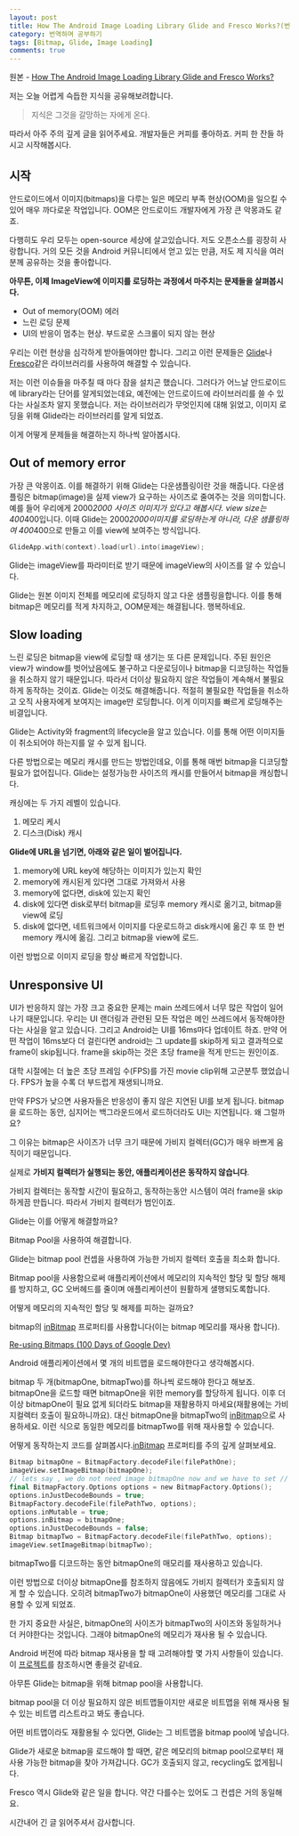 ```yaml
---
layout: post
title: How The Android Image Loading Library Glide and Fresco Works?(번역)
category: 번역하며 공부하기
tags: [Bitmap, Glide, Image Loading]
comments: true
---
```


원본 - [How The Android Image Loading Library Glide and Fresco Works?](https://blog.mindorks.com/how-the-android-image-loading-library-glide-and-fresco-works-962bc9d1cc40)

저는 오늘 어렵게 슥듭한 지식을 공유해보려합니다.

> 지식은 그것을 갈망하는 자에게 온다.

따라서 아주 주의 깊게 글을 읽어주세요. 개발자들은 커피를 좋아하죠. 커피 한 잔들 하시고 시작해봅시다.

## 시작

안드로이드에서 이미지(bitmaps)을 다루는 일은 메모리 부족 현상(OOM)을 일으킬 수 있어 매우 까다로운 작업입니다. OOM은 안드로이드 개발자에게 가장 큰 악몽과도 같죠.

다행히도 우리 모두는 open-source 세상에 살고있습니다. 저도 오픈소스를 굉장히 사랑합니다. 거의 모든 것을 Android 커뮤니티에서 얻고 있는 만큼, 저도 제 지식을 여러분께 공유하는 것을 좋아합니다.

**아무튼, 이제 ImageView에 이미지를 로딩하는 과정에서 마주치는 문제들을 살펴봅시다.**

- Out of memory(OOM) 에러
- 느린 로딩 문제
- UI의 반응이 멈추는 현상. 부드로운 스크롤이 되지 않는 현상

우리는 이런 현상을 심각하게 받아들여야만 합니다. 그리고 이런 문제들은 [Glide](https://github.com/bumptech/glide)나 [Fresco](https://github.com/facebook/fresco)같은 라이브러리를 사용하여 해결할 수 있습니다.

저는 이런 이슈들을 마주칠 때 마다 잠을 설치곤 했습니다. 그러다가 어느날 안드로이드에 library라는 단어를 알게되었는데요, 예전에는 안드로이드에 라이브러리를 쓸 수 있다는 사실조차 알지 못했습니다. 저는 라이브러리가 무엇인지에 대해 읽었고, 이미지 로딩을 위해 Glide라는 라이브러리를 알게 되었죠.

이게 어떻게 문제들을 해결하는지 하나씩 알아봅시다.

## Out of memory error

가장 큰 악몽이죠. 이를 해결하기 위해 Glide는 다운샘플링이란 것을 해줍니다. 다운샘플링은 bitmap(image)을 실제 view가 요구하는 사이즈로 줄여주는 것을 의미합니다. 예를 들어 우리에게 2000*2000 사이즈 이미지가 있다고 해봅시다. view size는 400*400입니다. 이때 Glide는 2000*2000이미지를 로딩하는게 아니라, 다운 샘플링하여 400*400으로 만들고 이를 view에 보여주는 방식입니다.

```kotlin
GlideApp.with(context).load(url).into(imageView);
```

Glide는 imageView를 파라미터로 받기 때문에 imageView의 사이즈를 알 수 있습니다.

Glide는 원본 이미지 전체를 메모리에 로딩하지 않고 다운 샘플링을합니다. 이를 통해 bitmap은 메모리를 적게 차지하고, OOM문제는 해결됩니다. 행복하네요.

## Slow loading

느린 로딩은 bitmap을 view에 로딩할 때 생기는 또 다른 문제입니다. 주된 원인은 view가 window를 벗어났음에도 불구하고 다운로딩이나 bitmap을 디코딩하는 작업들을 취소하지 않기 때문입니다. 따라서 더이상 필요하지 않은 작업들이 계속해서 불필요하게 동작하는 것이죠. Glide는 이것도 해결해줍니다. 적절히 불필요한 작업들을 취소하고 오직 사용자에게 보여지는 image만 로딩합니다. 이게 이미지를 빠르게 로딩해주는 비결입니다.

Glide는 Activity와 fragment의 lifecycle을 알고 있습니다. 이를 통해 어떤 이미지들이 취소되어야 하는지를 알 수 있게 됩니다.

다른 방법으로는 메모리 캐시를 만드는 방법인데요, 이를 통해 매번 bitmap을 디코딩할 필요가 없어집니다. Glide는 설정가능한 사이즈의 캐시를 만들어서 bitmap을 캐싱합니다.

캐싱에는 두 가지 레벨이 있습니다.

1. 메모리 케시
2. 디스크(Disk) 캐시

**Glide에 URL을 넘기면, 아래와 같은 일이 벌어집니다.**

1. memory에 URL key에 해당하는 이미지가 있는지 확인
2. memory에 캐시된게 있다면 그대로 가져와서 사용
3. memory에 없다면, disk에 있는지 확인
4. disk에 있다면 disk로부터 bitmap을 로딩후 memory 캐시로 옮기고, bitmap을 view에 로딩
5. disk에 없다면, 네트워크에서 이미지를 다운로드하고 disk캐시에 옮긴 후 또 한 번 memory 캐시에 옮김. 그리고 bitmap을 view에 로드.

이런 방법으로 이미지 로딩을 항상 빠르게 작업합니다.

## Unresponsive UI

UI가 반응하지 않는 가장 크고 중요한 문제는 main 쓰레드에서 너무 많은 작업이 일어나기 때문입니다. 우리는 UI 랜더링과 관련된 모든 작업은 메인 쓰레드에서 동작해야한다는 사실을 알고 있습니다. 그리고 Android는 UI를 16ms마다 업데이트 하죠. 만약 어떤 작업이 16ms보다 더 걸린다면 android는 그 update를 skip하게 되고 결과적으로 frame이 skip됩니다. frame을 skip하는 것은 초당 frame을 적게 만드는 원인이죠.

대학 시절에는 더 높은 초당 프레임 수(FPS)를 가진 movie clip위해 고군분투 했었습니다. FPS가 높을 수록 더 부드럽게 재생되니까요.

만약 FPS가 낮으면 사용자들은 반응성이 좋지 않은 지연된 UI를 보게 됩니다. bitmap을 로드하는 동안, 심지어는 백그라운드에서 로드하더라도 UI는 지연됩니다. 왜 그럴까요?

그 이유는 bitmap은 사이즈가 너무 크기 때문에 가비지 컬렉터(GC)가 매우 바쁘게 움직이기 때문입니다.

실제로 **가비지 컬렉터가 실행되는 동안, 애플리케이션은 동작하지 않습니다**.

가비지 컬렉터는 동작할 시간이 필요하고, 동작하는동안 시스템이 여러 frame을 skip하게끔 만듭니다. 따라서 가비지 컬렉터가 범인이죠.

Glide는 이를 어떻게 해결할까요?

Bitmap Pool을 사용하여 해결합니다.

Glide는 bitmap pool 컨셉을 사용하여 가능한 가비지 컬렉터 호출을 최소화 합니다.

Bitmap pool을 사용함으로써 애플리케이션에서 메모리의 지속적인 할당 및 할당 해제를 방지하고, GC 오버헤드를 줄이며 애플리케이션이 원활하게 샐행되도록합니다.

어떻게 메모리의 지속적인 할당 및 해제를 피하는 걸까요?

bitmap의 [inBitmap](https://developer.android.com/reference/android/graphics/BitmapFactory.Options.html#inBitmap) 프로퍼티를 사용합니다(이는 bitmap 메모리를 재사용 합니다).

[Re-using Bitmaps (100 Days of Google Dev)](https://www.youtube.com/watch?v=_ioFW3cyRV0)

Android 애플리케이션에서 몇 개의 비트맵을 로드해야한다고 생각해봅시다.

bitmap 두 개(bitmapOne, bitmapTwo)를 하나씩 로드해야 한다고 해보죠. bitmapOne을 로드할 때면 bitmapOne을 위한 memory를 할당하게 됩니다. 이후 더 이상 bitmapOne이 필요 없게 되더라도 bitmap을 재활용하지 마세요(재활용에는 가비지컬렉터 호출이 필요하니까요). 대신 bitmapOne을 bitmapTwo의 [inBitmap](https://developer.android.com/reference/android/graphics/BitmapFactory.Options.html#inBitmap)으로 사용하세요. 이런 식으로 동일한 메모리를 bitmapTwo를 위해 재사용할 수 있습니다.

어떻게 동작하는지 코드를 살펴봅시다.[inBitmap](https://developer.android.com/reference/android/graphics/BitmapFactory.Options.html#inBitmap) 프로퍼티를 주의 깊게 살펴보세요.

```kotlin
Bitmap bitmapOne = BitmapFactory.decodeFile(filePathOne);
imageView.setImageBitmap(bitmapOne);
// lets say , we do not need image bitmapOne now and we have to set // another bitmap in imageView
final BitmapFactory.Options options = new BitmapFactory.Options();
options.inJustDecodeBounds = true;
BitmapFactory.decodeFile(filePathTwo, options);
options.inMutable = true;
options.inBitmap = bitmapOne;
options.inJustDecodeBounds = false;
Bitmap bitmapTwo = BitmapFactory.decodeFile(filePathTwo, options);
imageView.setImageBitmap(bitmapTwo);
```

bitmapTwo를 디코드하는 동안 bitmapOne의 매모리를 재사용하고 있습니다.

이런 방법으로 더이상 bitmapOne를 참조하지 않음에도 가비지 컬렉터가 호출되지 않게 할 수 있습니다. 오히려 bitmapTwo가 bitmapOne이 사용했던 메모리를 그대로 사용할 수 있게 되었죠.

한 가지 중요한 사실은, bitmapOne의 사이즈가 bitmapTwo의 사이즈와 동일하거나 더 커야한다는 것입니다. 그래야 bitmapOne의 메모리가 재사용 될 수 있습니다.

Android 버전에 따라 bitmap 재사용을 할 때 고려해야할 몇 가지 사항들이 있습니다. 이 [프로젝트](https://github.com/amitshekhariitbhu/GlideBitmapPool)를 참조하시면 좋을것 같네요.

아무튼 Glide는 bitmap을 위해 bitmap pool을 사용합니다.

bitmap pool을 더 이상 필요하지 않은 비트맵들이지만 새로운 비트맵을 위해 재사용 될 수 있는 비트맵 리스트라고 봐도 좋습니다.

어떤 비트맵이라도 재활용될 수 있다면, Glide는 그 비트맵을 bitmap pool에 넣습니다.

Glide가 새로운 bitmap을 로드해야 할 때면, 같은 메모리의 bitmap pool으로부터 재사용 가능한 bitmap을 찾아 가져갑니다. GC가 호출되지 않고, recycling도 없게됩니다.

Fresco 역시 Glide와 같은 일을 합니다. 약간 다를수는 있어도 그 컨셉은 거의 동일해요.

시간내어 긴 글 읽어주셔서 감사합니다.
